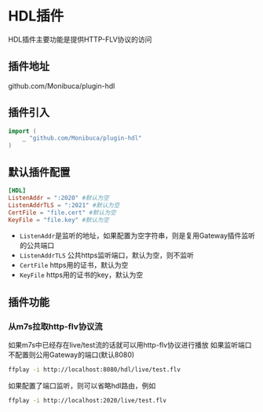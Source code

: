 # HDL插件

HDL插件主要功能是提供HTTP-FLV协议的访问

## 插件地址

github.com/Monibuca/plugin-hdl

## 插件引入
```go
import (
    _ "github.com/Monibuca/plugin-hdl"
)
```

## 默认插件配置

```toml
[HDL]
ListenAddr = ":2020" #默认为空
ListenAddrTLS = ":2021" #默认为空
CertFile = "file.cert" #默认为空
KeyFile = "file.key" #默认为空
```
- `ListenAddr`是监听的地址，如果配置为空字符串，则是复用Gateway插件监听的公共端口
- `ListenAddrTLS` 公共https监听端口，默认为空，则不监听
- `CertFile` https用的证书，默认为空
- `KeyFile` https用的证书的key，默认为空

## 插件功能


### 从m7s拉取http-flv协议流
如果m7s中已经存在live/test流的话就可以用http-flv协议进行播放
如果监听端口不配置则公用Gateway的端口(默认8080)
```bash
ffplay -i http://localhost:8080/hdl/live/test.flv
```
如果配置了端口监听，则可以省略hdl路由，例如
```bash
ffplay -i http://localhost:2020/live/test.flv
```
